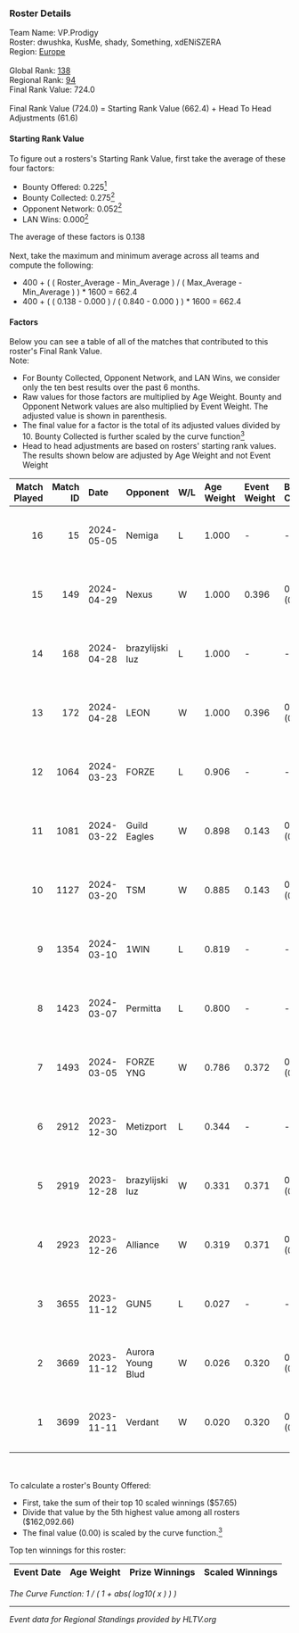 ### Roster Details<br />
Team Name: VP.Prodigy<br />
Roster: dwushka, KusMe, shady, Something, xdENiSZERA<br />
Region: [Europe]( ../standings_europe.md)<br />
<br />
Global Rank: [138](../standings_global.md)<br />
Regional Rank: [94]( ../standings_europe.md)<br />
Final Rank Value:  724.0<br />
<br />
Final Rank Value (724.0) = Starting Rank Value (662.4) + Head To Head Adjustments (61.6)<br />

#### Starting Rank Value<br />
To figure out a rosters's Starting Rank Value, first take the average of these four factors:<br />
- Bounty Offered: 0.225[<sup>1</sup>](#table2)
- Bounty Collected: 0.275[<sup>2</sup>](#table1)
- Opponent Network: 0.052[<sup>2</sup>](#table1)
- LAN Wins: 0.000[<sup>2</sup>](#table1)

The average of these factors is 0.138<br />
<br />
Next, take the maximum and minimum average across all teams and compute the following:<br />
- 400 + ( ( Roster_Average - Min_Average ) / ( Max_Average - Min_Average ) ) * 1600 = 662.4
- 400 + ( ( 0.138 - 0.000 ) / ( 0.840 - 0.000 ) ) * 1600 = 662.4


#### Factors<br />
Below you can see a table of all of the matches that contributed to this roster's Final Rank Value.<br />
Note:<br />

- For Bounty Collected, Opponent Network, and LAN Wins, we consider only the ten best results over the past 6 months.
- Raw values for those factors are multiplied by Age Weight. Bounty and Opponent Network values are also multiplied by Event Weight. The adjusted value is shown in parenthesis.
- The final value for a factor is the total of its adjusted values divided by 10. Bounty Collected is further scaled by the curve function[<sup>3</sup>](#curveFunction)
- Head to head adjustments are based on rosters' starting rank values. The results shown below are adjusted by Age Weight and not Event Weight
<span id="table1"></span><br />


| Match Played | Match ID | Date       | Opponent          | W/L | Age Weight | Event Weight | Bounty Collected | Opponent Network | LAN Wins  | H2H Adj. | Roster                                       |
| -: | -: | :- | :- | :- | :- | :- | :- | :- | :- | -: | :- |
|           16 |       15 | 2024-05-05 | Nemiga            | L   | 1.000      | -            | -                | -                | -         |    -1.72 | dwushka, KusMe, shady, Something, xdENiSZERA |
|           15 |      149 | 2024-04-29 | Nexus             | W   | 1.000      | 0.396        | 0.031 (0.012)    | 0.605 (0.240)    | 0 (0.000) |    22.44 | dwushka, KusMe, shady, Something, xdENiSZERA |
|           14 |      168 | 2024-04-28 | brazylijski luz   | L   | 1.000      | -            | -                | -                | -         |    -8.02 | dwushka, KusMe, shady, Something, xdENiSZERA |
|           13 |      172 | 2024-04-28 | LEON              | W   | 1.000      | 0.396        | 0.000 (0.000)    | 0.043 (0.017)    | 0 (0.000) |     7.35 | dwushka, KusMe, shady, Something, xdENiSZERA |
|           12 |     1064 | 2024-03-23 | FORZE             | L   | 0.906      | -            | -                | -                | -         |    -2.54 | dwushka, KusMe, shady, Something, xdENiSZERA |
|           11 |     1081 | 2024-03-22 | Guild Eagles      | W   | 0.898      | 0.143        | 0.035 (0.004)    | 0.648 (0.083)    | 0 (0.000) |    24.56 | dwushka, KusMe, shady, Something, xdENiSZERA |
|           10 |     1127 | 2024-03-20 | TSM               | W   | 0.885      | 0.143        | 0.018 (0.002)    | 0.258 (0.033)    | 0 (0.000) |    19.24 | dwushka, KusMe, shady, Something, xdENiSZERA |
|            9 |     1354 | 2024-03-10 | 1WIN              | L   | 0.819      | -            | -                | -                | -         |   -14.05 | dwushka, KusMe, shady, Something, xdENiSZERA |
|            8 |     1423 | 2024-03-07 | Permitta          | L   | 0.800      | -            | -                | -                | -         |    -3.90 | dwushka, KusMe, shady, Something, xdENiSZERA |
|            7 |     1493 | 2024-03-05 | FORZE YNG         | W   | 0.786      | 0.372        | 0.000 (0.000)    | 0.000 (0.000)    | 0 (0.000) |     4.28 | dwushka, KusMe, shady, Something, xdENiSZERA |
|            6 |     2912 | 2023-12-30 | Metizport         | L   | 0.344      | -            | -                | -                | -         |    -1.54 | dwushka, KusMe, shady, Something, xdENiSZERA |
|            5 |     2919 | 2023-12-28 | brazylijski luz   | W   | 0.331      | 0.371        | 0.017 (0.002)    | 0.373 (0.046)    | 0 (0.000) |     7.28 | dwushka, KusMe, shady, Something, xdENiSZERA |
|            4 |     2923 | 2023-12-26 | Alliance          | W   | 0.319      | 0.371        | 0.016 (0.002)    | 0.815 (0.096)    | 0 (0.000) |     7.87 | dwushka, KusMe, shady, Something, xdENiSZERA |
|            3 |     3655 | 2023-11-12 | GUN5              | L   | 0.027      | -            | -                | -                | -         |    -0.50 | dwushka, KusMe, shady, Something, xdENiSZERA |
|            2 |     3669 | 2023-11-12 | Aurora Young Blud | W   | 0.026      | 0.320        | 0.002 (0.000)    | 0.098 (0.001)    | 0 (0.000) |     0.43 | dwushka, KusMe, shady, Something, xdENiSZERA |
|            1 |     3699 | 2023-11-11 | Verdant           | W   | 0.020      | 0.320        | 0.022 (0.000)    | 0.061 (0.000)    | 0 (0.000) |     0.40 | dwushka, KusMe, shady, Something, xdENiSZERA |

<br />
<span id="table2"></span><br />
To calculate a roster's Bounty Offered:<br />

- First, take the sum of their top 10 scaled winnings ($57.65)
- Divide that value by the 5th highest value among all rosters ($162,092.66)
- The final value (0.00) is scaled by the curve function.[<sup>3</sup>](#curveFunction)

Top ten winnings for this roster:<br />

| Event Date | Age Weight | Prize Winnings | Scaled Winnings |
| :- | -: | :- | :- |


<span id="curveFunction"></span>_The Curve Function: 1 / ( 1 + abs( log10( x ) ) )_<br />

---
_Event data for Regional Standings provided by HLTV.org_<br />
